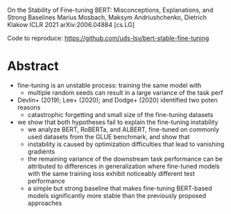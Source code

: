 On the Stability of Fine-tuning BERT:
  Misconceptions, Explanations, and Strong Baselines
Marius Mosbach, Maksym Andriushchenko, Dietrich Klakow
ICLR 2021 arXiv:2006.04884 [cs.LG]

Code to reproduce: https://github.com/uds-lsv/bert-stable-fine-tuning

# Abstract

* fine-tuning is an unstable process: training the same model with
  * multiple random seeds can result in a large variance of the task perf
* Devlin+ (2019); Lee+ (2020); and Dodge+ (2020) identified two poten reasons 
  * catastrophic forgetting and small size of the fine-tuning datasets
* we show that both hypotheses fail to explain the fine-tuning instability
  * we analyze BERT, RoBERTa, and ALBERT,
    fine-tuned on commonly used datasets from the GLUE benchmark, and show that
  * instability is caused by
    optimization difficulties that lead to vanishing gradients
  * the remaining variance of the downstream task performance can be attributed
    to differences in generalization where
    fine-tuned models with the same training loss exhibit noticeably different
    test performance
  * a simple but strong baseline that makes fine-tuning BERT-based models
    significantly more stable than the previously proposed approaches
